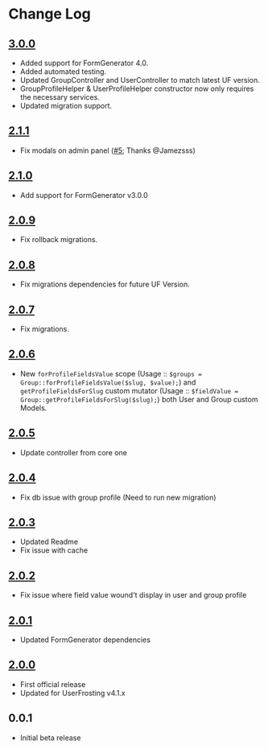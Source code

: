 # Change Log

## [3.0.0]
- Added support for FormGenerator 4.0.
- Added automated testing.
- Updated GroupController and UserController to match latest UF version.
- GroupProfileHelper & UserProfileHelper constructor now only requires the necessary services.
- Updated migration support.

## [2.1.1]
- Fix modals on admin panel ([#5]; Thanks @Jamezsss)

## [2.1.0]
- Add support for FormGenerator v3.0.0

## [2.0.9]
- Fix rollback migrations.

## [2.0.8]
- Fix migrations dependencies for future UF Version.

## [2.0.7]
- Fix migrations.

## [2.0.6]
- New `forProfileFieldsValue` scope (Usage :: `$groups = Group::forProfileFieldsValue($slug, $value);`) and `getProfileFieldsForSlug` custom mutator (Usage :: `$fieldValue = Group::getProfileFieldsForSlug($slug);`) both User and Group custom Models.

## [2.0.5]
- Update controller from core one

## [2.0.4]
- Fix db issue with group profile (Need to run new migration)

## [2.0.3]
- Updated Readme
- Fix issue with cache

## [2.0.2]
- Fix issue where field value wound't display in user and group profile

## [2.0.1]
- Updated FormGenerator dependencies

## [2.0.0]
- First official release
- Updated for UserFrosting v4.1.x

## 0.0.1
- Initial beta release

[3.0.0]: https://github.com/lcharette/UF_UserProfile/compare/2.1.1...3.0.0
[2.1.1]: https://github.com/lcharette/UF_UserProfile/compare/2.1.0...2.1.1
[2.1.0]: https://github.com/lcharette/UF_UserProfile/compare/2.0.9...2.1.0
[2.0.9]: https://github.com/lcharette/UF_UserProfile/compare/2.0.8...2.0.9
[2.0.8]: https://github.com/lcharette/UF_UserProfile/compare/2.0.7...2.0.8
[2.0.7]: https://github.com/lcharette/UF_UserProfile/compare/2.0.6...2.0.7
[2.0.6]: https://github.com/lcharette/UF_UserProfile/compare/2.0.5...2.0.6
[2.0.5]: https://github.com/lcharette/UF_UserProfile/compare/2.0.4...2.0.5
[2.0.4]: https://github.com/lcharette/UF_UserProfile/compare/2.0.3...2.0.4
[2.0.3]: https://github.com/lcharette/UF_UserProfile/compare/2.0.2...2.0.3
[2.0.2]: https://github.com/lcharette/UF_UserProfile/compare/2.0.1...2.0.2
[2.0.1]: https://github.com/lcharette/UF_UserProfile/compare/2.0.0...2.0.1
[2.0.0]: https://github.com/lcharette/UF_UserProfile/compare/0.0.1...2.0.0
[#5]: https://github.com/lcharette/UF_UserProfile/pull/5
